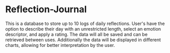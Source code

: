 # Reflection-Journal
This is a database to store up to 10 logs of daily reflections. User's have the option to describe their day with an unrestricted length, select an emotion descriptor, and apply a rating. The data will all be saved and can be retrieved between uses. Additionally the data will be displayed in different charts, allowing for better interpretation by the user.
